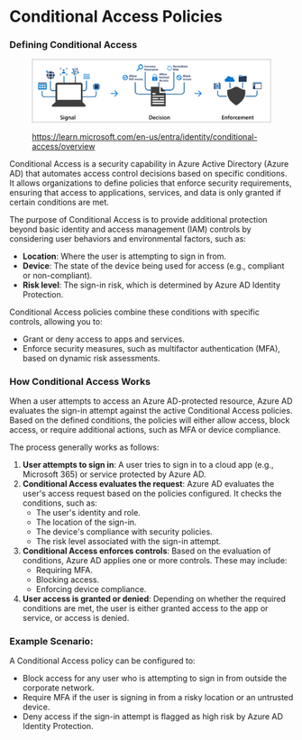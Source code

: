 # Conditional Access Policies

### **Defining Conditional Access**

<figure><img src="../../../.gitbook/assets/image (3) (1) (1) (1).png" alt=""><figcaption><p><a href="https://learn.microsoft.com/en-us/entra/identity/conditional-access/overview">https://learn.microsoft.com/en-us/entra/identity/conditional-access/overview</a></p></figcaption></figure>

Conditional Access is a security capability in Azure Active Directory (Azure AD) that automates access control decisions based on specific conditions. It allows organizations to define policies that enforce security requirements, ensuring that access to applications, services, and data is only granted if certain conditions are met.

The purpose of Conditional Access is to provide additional protection beyond basic identity and access management (IAM) controls by considering user behaviors and environmental factors, such as:

* **Location**: Where the user is attempting to sign in from.
* **Device**: The state of the device being used for access (e.g., compliant or non-compliant).
* **Risk level**: The sign-in risk, which is determined by Azure AD Identity Protection.

Conditional Access policies combine these conditions with specific controls, allowing you to:

* Grant or deny access to apps and services.
* Enforce security measures, such as multifactor authentication (MFA), based on dynamic risk assessments.

### **How Conditional Access Works**

When a user attempts to access an Azure AD-protected resource, Azure AD evaluates the sign-in attempt against the active Conditional Access policies. Based on the defined conditions, the policies will either allow access, block access, or require additional actions, such as MFA or device compliance.

The process generally works as follows:

1. **User attempts to sign in**: A user tries to sign in to a cloud app (e.g., Microsoft 365) or service protected by Azure AD.
2. **Conditional Access evaluates the request**: Azure AD evaluates the user's access request based on the policies configured. It checks the conditions, such as:
   * The user's identity and role.
   * The location of the sign-in.
   * The device's compliance with security policies.
   * The risk level associated with the sign-in attempt.
3. **Conditional Access enforces controls**: Based on the evaluation of conditions, Azure AD applies one or more controls. These may include:
   * Requiring MFA.
   * Blocking access.
   * Enforcing device compliance.
4. **User access is granted or denied**: Depending on whether the required conditions are met, the user is either granted access to the app or service, or access is denied.

### **Example Scenario:**

A Conditional Access policy can be configured to:

* Block access for any user who is attempting to sign in from outside the corporate network.
* Require MFA if the user is signing in from a risky location or an untrusted device.
* Deny access if the sign-in attempt is flagged as high risk by Azure AD Identity Protection.
